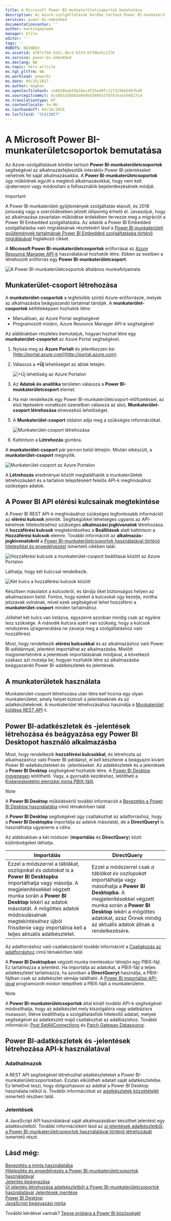 ```yaml
---
title: A Microsoft Power BI-munkaterületcsoportok bemutatása
description: Az Azure-szolgáltatások körébe tartozó Power BI-munkaterületcsoportok segítségével az alkalmazásfejlesztők interaktív Power BI-jelentéseket vehetnek fel saját alkalmazásaikba.
services: power-bi-embedded
documentationcenter: ''
author: markingmyname
manager: kfile
editor: ''
tags: ''
ROBOTS: NOINDEX
ms.assetid: 4787cf44-5d1c-4bc3-b3fd-bf396e5c1176
ms.service: power-bi-embedded
ms.devlang: NA
ms.topic: hero-article
ms.tgt_pltfrm: NA
ms.workload: powerbi
ms.date: 09/25/2017
ms.author: maghan
ms.openlocfilehash: ce8638bab55b18ec4f15ed9fc11f3256659bfbd9
ms.sourcegitcommit: 9cdd83256b82e664bd36991d78f87ea1e56827cd
ms.translationtype: HT
ms.contentlocale: hu-HU
ms.lasthandoff: 04/16/2018
ms.locfileid: "31413027"
---
```

# <a name="get-started-with-microsoft-power-bi-workspace-collections"></a>A Microsoft Power BI-munkaterületcsoportok bemutatása

Az Azure-szolgáltatások körébe tartozó **Power BI-munkaterületcsoportok** segítségével az alkalmazásfejlesztők interaktív Power BI-jelentéseket vehetnek fel saját alkalmazásaikba. A **Power BI-munkaterületcsoportok** úgy működnek együtt a meglévő alkalmazásokkal, hogy nem kell újratervezni vagy módosítani a felhasználók bejelentkezésének módját.

> [!IMPORTANT]
> A Power BI munkaterületi gyűjtemények szolgáltatás elavult, és 2018 júniusáig vagy a szerződésében jelzett időpontig érhető el. Javasoljuk, hogy az alkalmazása zavartalan működése érdekében tervezze meg a migrációt a Power BI Embedded szolgáltatásba. Az adatok a Power BI Embedded szolgáltatásba való migrálásának részleteiért lásd a [Power BI munkaterületi gyűjtemények tartalmának Power BI Embedded szolgáltatásba történő migrálásával](https://powerbi.microsoft.com/documentation/powerbi-developer-migrate-from-powerbi-embedded/) foglalkozó cikket.

A **Microsoft Power BI-munkaterületcsoportok** erőforrásai az [Azure Resource Manager API-k](https://msdn.microsoft.com/library/mt712306.aspx) használatával hozhatók létre. Ebben az esetben a létrehozott erőforrás egy **Power BI-munkaterületcsoport**.

![A Power BI-munkaterületcsoportok általános munkafolyamata](media/get-started/introduction.png)

## <a name="create-a-workspace-collection"></a>Munkaterület-csoport létrehozása

A **munkaterület-csoportok** a legfelsőbb szintű Azure-erőforrások, melyek az alkalmazásba beágyazandó tartalmat tárolják. A **munkaterület-csoportok** kétféleképpen hozhatók létre:

* Manuálisan, az Azure Portal segítségével
* Programozott módon, Azure Resource Manager API-k segítségével

Az alábbiakban részletes bemutatjuk, hogyan hozhat létre egy **munkaterület-csoportot** az Azure Portal segítségével.

1. Nyissa meg az **Azure Portalt** és jelentkezzen be: [http://portal.azure.com](http://portal.azure.com).
2. Válassza a **+Új** lehetőséget az ablak tetején.
   
   ![+Új lehetőség az Azure Portalon](media/get-started/create-workspace-1.png)
3. Az **Adatok és analitika** területen válassza a **Power BI-munkaterületcsoport** elemet.
4. Ha már rendelkezik egy Power BI-munkaterületcsoport-előfizetéssel, az első lépésekre vonatkozó üzenetben válassza az alsó, **Munkaterület-csoport létrehozása** elnevezésű lehetőséget.

5. A **Munkaterület-csoport** oldalon adja meg a szükséges információkat.
   
   ![Munkaterület-csoport létrehozása](media/get-started/create-workspace-2.png)
1. Kattintson a **Létrehozás** gombra.

A **munkaterület-csoport** pár percen belül létrejön. Miután elkészült, a **munkaterület-csoport** megnyílik.

   ![Munkaterület-csoport az Azure Portalon](media/get-started/create-workspace-3.png)

A **Létrehozás** eredményei között megtalálhatók a munkaterületek létrehozásáért és a tartalom telepítéséért felelős API-k meghívásához szükséges adatok.

<a name="view-access-keys"/>

## <a name="view-power-bi-api-access-keys"></a>A Power BI API elérési kulcsainak megtekintése

A Power BI REST API-k meghívásához szükséges legfontosabb információt az **elérési kulcsok** jelentik. Segítségükkel lehetséges ugyanis az API-kérelmek hitelesítéséhez szükséges **alkalmazási jogkivonatok** létrehozása. A **hozzáférési kulcsok** megtekintéséhez a **Beállítások** alatt kattintson a **Hozzáférési kulcsok** elemre. További információt az **alkalmazás-jogkivonatokról** a [Power BI-munkaterületcsoportok használatával történő hitelesítést és engedélyezést](app-token-flow.md) ismertető cikkben talál.

   ![Hozzáférési kulcsok a munkaterület-csoport beállításai között az Azure Portalon](media/get-started/access-keys.png)

Láthatja, hogy két kulccsal rendelkezik.

   ![Két kulcs a hozzáférési kulcsok között](media/get-started/access-keys-2.png)

Készítsen másolatot a kulcsokról, és tárolja őket biztonságos helyen az alkalmazáson belül. Fontos, hogy ezeket a kulcsokat úgy kezelje, mintha jelszavak volnának, mivel ezek segítségével lehet hozzáférni a **munkaterület-csoport** minden tartalmához.

Jóllehet két kulcs van listázva, egyszerre azonban mindig csak az egyikre lesz szüksége. A második kulcsra azért van szükség, hogy a kulcsok rendszeres újragenerálása ne zavarja meg a szolgáltatáshoz való hozzáférést.

Most, hogy rendelkezik **elérési kulcsokkal** és az alkalmazáshoz való Power BI-példánnyal, jelentést importálhat az alkalmazásba. Mielőtt megismertetnénk a jelentések importálásának módjával, a következő szakasz azt mutatja be, hogyan hozhatók létre az alkalmazásba beágyazandó Power BI-adatkészletek és jelentések.

## <a name="working-with-workspaces"></a>A munkaterületek használata

Munkaterület-csoport létrehozása után létre kell hoznia egy olyan munkaterületet, amely helyet biztosít a jelentéseknek és az adatkészleteknek. A munkaterület létrehozásához használja a [Munkaterület küldése REST API](https://msdn.microsoft.com/library/azure/mt711503.aspx)-t.

## <a name="create-power-bi-datasets-and-reports-to-embed-into-an-app-using-power-bi-desktop"></a>Power BI-adatkészletek és -jelentések létrehozása és beágyazása egy Power BI Desktopot használó alkalmazásba

Most, hogy rendelkezik **hozzáférési kulcsokkal**, és létrehozta az alkalmazáshoz való Power BI-példányt, el kell készítenie a beágyazni kívánt Power BI-adatkészleteket és -jelentéseket. Az adatkészletek és a jelentések a **Power BI Desktop** segítségével hozhatók létre. A [Power BI Desktop ingyenesen](https://go.microsoft.com/fwlink/?LinkId=521662) letölthető. Vagy, a gyorsabb kezdéshez, letöltheti a [Kiskereskedelmi elemzési minta PBIX-fájlt](http://go.microsoft.com/fwlink/?LinkID=780547).

> [!NOTE]
> A **Power BI Desktop** működéséről további információt a [Bevezetés a Power BI Desktop használatába](https://powerbi.microsoft.com/guided-learning/powerbi-learning-0-2-get-started-power-bi-desktop) című témakörben talál.

A **Power BI Desktop** segítségével úgy csatlakozhat az adatforráshoz, hogy a **Power BI Desktopba** importálja az adatok másolatát, de a **DirectQueryt** is használhatja ugyanerre a célra.

Az alábbiakban a két módszer (**importálás** és **DirectQuery**) közti különbségeket láthatja.

| Importálás | DirectQuery |
| --- | --- |
| Ezzel a módszerrel a táblákat, oszlopokat *és adatokat* is a **Power BI Desktopba** importálhatja vagy másolja. A megjelenítésekkel végzett munka során a **Power BI Desktop** lekéri az adatok másolatát. A mögöttes adatok módosulásainak megtekintéséhez újból frissítenie vagy importálnia kell a teljes aktuális adatkészletet. |Ezzel a módszerrel csak *a táblákat és oszlopokat* importálhatja vagy másolhatja a **Power BI Desktopba**. A megjelenítésekkel végzett munka során a **Power BI Desktop** lekéri a mögöttes adatokat, azaz Önnek mindig az aktuális adatok állnak a rendelkezésére. |

Az adatforráshoz való csatlakozásról további információt a [Csatlakozás az adatforráshoz](connect-datasource.md) című témakörben talál.

A **Power BI Desktopban** végzett munka mentésekor létrejön egy PBIX-fájl. Ez tartalmazza a jelentést. Ha importálja az adatokat, a PBIX-fájl a teljes adatkészletet tartalmazza, ha azonban a **DirectQueryt** használja, a PBIX-fájlban csak az adatkészlet sémája található. A [Power BI importálási API-jával](https://msdn.microsoft.com/library/mt711504.aspx) programozott módon telepítheti a PBIX-fájlt a munkaterületre.

> [!NOTE]
> A **Power BI-munkaterületcsoportok** által kínált további API-k segítségével módosíthatja, hogy az adatkészlet mely kiszolgálóra vagy adatbázisra mutasson, illetve beállíthatja a szolgáltatásfiók hitelesítő adatait, melyek segítségével az adatkészlet majd csatlakozhat az adatbázishoz. További információ: [Post SetAllConnections](https://msdn.microsoft.com/library/mt711505.aspx) és [Patch Gateway Datasource](https://msdn.microsoft.com/library/mt711498.aspx).

## <a name="create-power-bi-datasets-and-reports-using-apis"></a>Power BI-adatkészletek és -jelentések létrehozása API-k használatával

### <a name="datasets"></a>Adathalmazok

A REST API segítségével létrehozhat adatkészleteket a Power BI-munkaterületcsoportokban. Ezután elküldheti adatait saját adatkészletébe. Ez lehetővé teszi, hogy dolgozhasson az adattal a Power BI Desktop használata nélkül is. További információkat az [adatkészletek közzétételét](https://msdn.microsoft.com/library/azure/mt778875.aspx) ismertető részben talál.

### <a name="reports"></a>Jelentések

A JavaScript API használatával saját alkalmazásában készíthet jelentést egy adatkészletből. További információkért lásd az [új jelentések adatkészletből, a Power BI-munkaterületcsoportok használatával történő létrehozását](create-report-from-dataset.md) ismertető részt.

## <a name="see-also"></a>Lásd még:

[Bevezetés a minta használatába](get-started-sample.md)  
[Hitelesítés és engedélyezés a Power BI-munkaterületcsoportok használatával](app-token-flow.md)  
[Jelentés beágyazása](embed-report.md)  
[Új jelentés létrehozása adatkészletből a Power BI-munkaterületcsoportok használatával](create-report-from-dataset.md)
[Jelentések mentése](save-reports.md)  
[Power BI Desktop](https://powerbi.microsoft.com/documentation/powerbi-desktop-get-the-desktop/)  
[JavaScript beágyazási minta](https://microsoft.github.io/PowerBI-JavaScript/demo/)  

További kérdései vannak? [Tegye próbára a Power BI közösségét](http://community.powerbi.com/)

